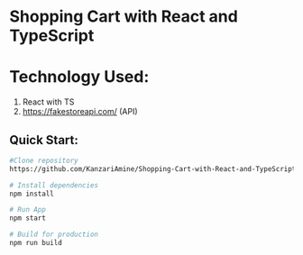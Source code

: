 # Shopping Cart with React and TypeScript

# Technology Used:

1. React with TS
2. https://fakestoreapi.com/ (API)

## Quick Start:

```bash
#Clone repository
https://github.com/KanzariAmine/Shopping-Cart-with-React-and-TypeScript.git

# Install dependencies
npm install

# Run App
npm start

# Build for production
npm run build
```
